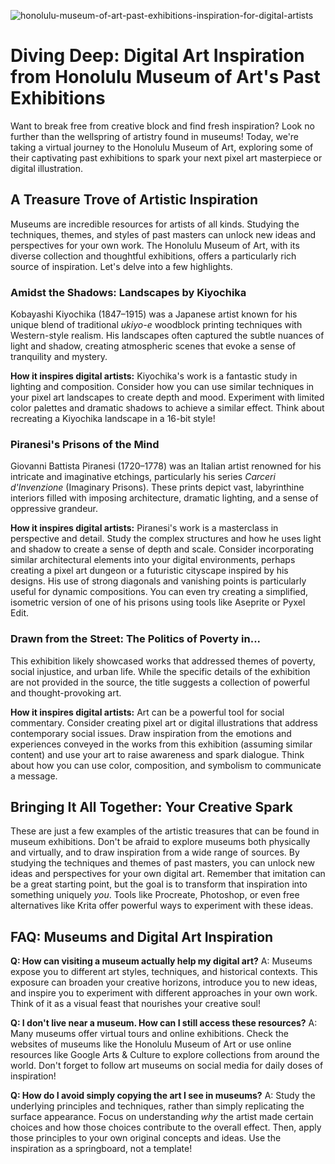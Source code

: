 ![honolulu-museum-of-art-past-exhibitions-inspiration-for-digital-artists](https://images.pexels.com/photos/18007091/pexels-photo-18007091.jpeg?auto=compress&cs=tinysrgb&fit=crop&h=627&w=1200)

# Diving Deep: Digital Art Inspiration from Honolulu Museum of Art's Past Exhibitions

Want to break free from creative block and find fresh inspiration? Look no further than the wellspring of artistry found in museums! Today, we're taking a virtual journey to the Honolulu Museum of Art, exploring some of their captivating past exhibitions to spark your next pixel art masterpiece or digital illustration.

## A Treasure Trove of Artistic Inspiration

Museums are incredible resources for artists of all kinds. Studying the techniques, themes, and styles of past masters can unlock new ideas and perspectives for your own work. The Honolulu Museum of Art, with its diverse collection and thoughtful exhibitions, offers a particularly rich source of inspiration. Let's delve into a few highlights.

### Amidst the Shadows: Landscapes by Kiyochika

Kobayashi Kiyochika (1847–1915) was a Japanese artist known for his unique blend of traditional *ukiyo-e* woodblock printing techniques with Western-style realism. His landscapes often captured the subtle nuances of light and shadow, creating atmospheric scenes that evoke a sense of tranquility and mystery.

**How it inspires digital artists:** Kiyochika's work is a fantastic study in lighting and composition. Consider how you can use similar techniques in your pixel art landscapes to create depth and mood. Experiment with limited color palettes and dramatic shadows to achieve a similar effect. Think about recreating a Kiyochika landscape in a 16-bit style!

### Piranesi's Prisons of the Mind

Giovanni Battista Piranesi (1720–1778) was an Italian artist renowned for his intricate and imaginative etchings, particularly his series *Carceri d'Invenzione* (Imaginary Prisons). These prints depict vast, labyrinthine interiors filled with imposing architecture, dramatic lighting, and a sense of oppressive grandeur.

**How it inspires digital artists:** Piranesi's work is a masterclass in perspective and detail. Study the complex structures and how he uses light and shadow to create a sense of depth and scale. Consider incorporating similar architectural elements into your digital environments, perhaps creating a pixel art dungeon or a futuristic cityscape inspired by his designs. His use of strong diagonals and vanishing points is particularly useful for dynamic compositions. You can even try creating a simplified, isometric version of one of his prisons using tools like Aseprite or Pyxel Edit.

### Drawn from the Street: The Politics of Poverty in...

This exhibition likely showcased works that addressed themes of poverty, social injustice, and urban life. While the specific details of the exhibition are not provided in the source, the title suggests a collection of powerful and thought-provoking art.

**How it inspires digital artists:** Art can be a powerful tool for social commentary. Consider creating pixel art or digital illustrations that address contemporary social issues. Draw inspiration from the emotions and experiences conveyed in the works from this exhibition (assuming similar content) and use your art to raise awareness and spark dialogue. Think about how you can use color, composition, and symbolism to communicate a message.

## Bringing It All Together: Your Creative Spark

These are just a few examples of the artistic treasures that can be found in museum exhibitions. Don't be afraid to explore museums both physically and virtually, and to draw inspiration from a wide range of sources. By studying the techniques and themes of past masters, you can unlock new ideas and perspectives for your own digital art. Remember that imitation can be a great starting point, but the goal is to transform that inspiration into something uniquely *you*. Tools like Procreate, Photoshop, or even free alternatives like Krita offer powerful ways to experiment with these ideas.

## FAQ: Museums and Digital Art Inspiration

**Q: How can visiting a museum actually help my digital art?**
A: Museums expose you to different art styles, techniques, and historical contexts. This exposure can broaden your creative horizons, introduce you to new ideas, and inspire you to experiment with different approaches in your own work. Think of it as a visual feast that nourishes your creative soul!

**Q: I don't live near a museum. How can I still access these resources?**
A: Many museums offer virtual tours and online exhibitions. Check the websites of museums like the Honolulu Museum of Art or use online resources like Google Arts & Culture to explore collections from around the world. Don't forget to follow art museums on social media for daily doses of inspiration!

**Q: How do I avoid simply copying the art I see in museums?**
A: Study the underlying principles and techniques, rather than simply replicating the surface appearance. Focus on understanding *why* the artist made certain choices and how those choices contribute to the overall effect. Then, apply those principles to your own original concepts and ideas. Use the inspiration as a springboard, not a template!
